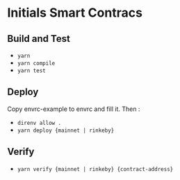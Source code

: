 # Initials Smart Contracs

## Build and Test
- `yarn`
- `yarn compile`
- `yarn test`

## Deploy
  Copy envrc-example to envrc and fill it. Then :
- `direnv allow .`
- `yarn deploy {mainnet | rinkeby}`
  
## Verify
- `yarn verify {mainnet | rinkeby} {contract-address}`
